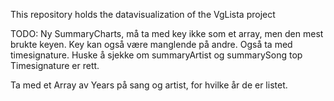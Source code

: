 This repository holds the datavisualization of the VgLista project


TODO:
Ny SummaryCharts, må ta med key ikke som et array, men den mest brukte keyen. Key kan også være manglende på andre.
Også ta med timesignature.
Huske å sjekke om summaryArtist og summarySong top Timesignature er rett.

Ta med et Array av Years på sang og artist, for hvilke år de er listet.
